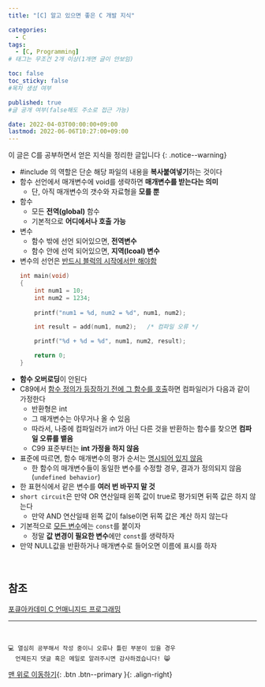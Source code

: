 ```yaml
---
title: "[C] 알고 있으면 좋은 C 개발 지식" 

categories:
  - C
tags:
  - [C, Programming]
# 태그는 무조건 2개 이상(1개면 글이 안보임)

toc: false
toc_sticky: false
#목차 생성 여부

published: true
#글 공개 여부(false해도 주소로 접근 가능)

date: 2022-04-03T00:00:00+09:00
lastmod: 2022-06-06T10:27:00+09:00
---
```


이 글은 C를 공부하면서 얻은 지식을 정리한 글입니다
{: .notice--warning}

- #include 의 역할은 단순 해당 파일의 내용을 **복사붙여넣기**하는 것이다
- 함수 선언에서 매개변수에 void를 생략하면 **매개변수를 받는다는 의미**
  - 단, 아직 매개변수의 갯수와 자료형을 **모를 뿐**
- 함수
  - 모든 **전역(global)** 함수
  - 기본적으로 **어디에서나 호출 가능**
- 변수
  - 함수 밖에 선언 되어있으면, **전역변수**
  - 함수 안에 선억 되어있으면, **지역(lcoal) 변수**
- 변수의 선언은 <u>반드시 블럭의 시작에서만 해야함</u>
  ```c
  int main(void)
  {
      int num1 = 10;
      int num2 = 1234;
      
      printf("num1 = %d, num2 = %d", num1, num2);

      int result = add(num1, num2);   /* 컴파일 오류 */

      printf("%d + %d = %d", num1, num2, result);

      return 0;
  }
  ```
- **함수 오버로딩**이 안된다
- C89에서 <u>함수 정의가 등장하기 전에 그 함수를 호출</u>하면 컴파일러가 다음과 같이 가정한다
  - 반환형은 int
  - 그 매개변수는 아무거나 올 수 있음
  - 따라서, 나중에 컴파일러가 int가 아닌 다른 것을 반환하는 함수를 찾으면 **컴파일 오류를 뱉음**
  - C99 표준부터는 **int 가정을 하지 않음**
- 표준에 따르면, 함수 매개변수의 평가 순서는 <u>명시되어 있지 않음</u>
  - 한 함수의 매개변수들이 동일한 변수를 수정할 경우, 결과가 정의되지 않음(`undefined behavior`)
- 한 표현식에서 같은 변수를 **여러 번 바꾸지 말 것**
- `short circuit`은 만약 OR 연산일때 왼쪽 값이 true로 평가되면 뒤쪽 값은 하지 않는다
  - 만약 AND 연산일때 왼쪽 값이 false이면 뒤쪽 값은 계산 하지 않는다
- 기본적으로 <u>모든 변수</u>에는 `const`를 붙이자
  - 정말 **값 변경이 필요한 변수**에만 `const`를 생략하자
- 만약 NULL값을 반환하거나 매개변수로 들어오면 이름에 표시를 하자

<br>

## 참조
[포큐아카데미 C 언매니지드 프로그래밍](https://pocu-ko.teachable.com/p/comp2200)

***
<br>

    💻 열심히 공부해서 작성 중이니 오류나 틀린 부분이 있을 경우 
      언제든지 댓글 혹은 메일로 알려주시면 감사하겠습니다! 😸

[맨 위로 이동하기](#){: .btn .btn--primary }{: .align-right}